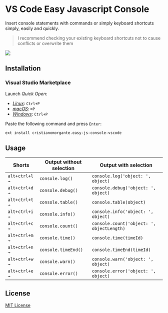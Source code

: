 # VS Code Easy Javascript Console

Insert console statements with commands or simply keyboard shortcuts simply, easily and quickly.
> I recommend checking your existing keyboard shortcuts not to cause conflicts or overwrite them


![](https://media.giphy.com/media/RJMv5dmRoShTUDRRCx/giphy.gif)
## Installation

### Visual Studio Marketplace

Launch _Quick Open_:

- [_Linux_](https://code.visualstudio.com/shortcuts/keyboard-shortcuts-linux.pdf): `Ctrl+P`
- [_macOS_](https://code.visualstudio.com/shortcuts/keyboard-shortcuts-macos.pdf): `⌘P`
- [_Windows_](https://code.visualstudio.com/shortcuts/keyboard-shortcuts-windows.pdf): `Ctrl+P`

Paste the following command and press `Enter`:

```shell
ext install cristianomorgante.easy-js-console-vscode
```
## Usage

| Shorts          | Output without selection  | Output with selection                     |
| --------------- | ------------------------- | ----------------------------------------- |
| `alt+ctrl+l →`  | `console.log()`           | `console.log('object: ', object)`         |
| `alt+ctrl+d →`  | `console.debug()`         | `console.debug('object: ', object)`       |
| `alt+ctrl+t →`  | `console.table()`         | `console.table(object)`                   |
| `alt+ctrl+i →`  | `console.info()`          | `console.info('object: ', object)`        |
| `alt+ctrl+c →`  | `console.count()`         | `console.count('object: ', objectLength)` |
| `alt+ctrl+m →`  | `console.time()`          | `console.time(timeId)`                    |
| `alt+ctrl+n →`  | `console.timeEnd()`       | `console.timeEnd(timeId)`                 |
| `alt+ctrl+w →`  | `console.warn()`          | `console.warn('object: ', object)`        |
| `alt+ctrl+e →`  | `console.error()`         | `console.error('object: ', object)`       |

## License
[MIT License](LICENSE)